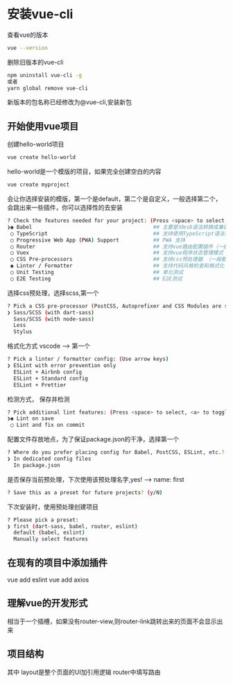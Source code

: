 # 安装vue-cli

查看vue的版本
```bash 
vue --version
```

删除旧版本的vue-cli
```bash
npm uninstall vue-cli -g
或者
yarn global remove vue-cli 
```
新版本的包名称已经修改为@vue-cli,安装新包
 

## 开始使用vue项目
创建hello-world项目
```bash
vue create hello-world 
```
hello-world是一个模版的项目，如果完全创建空白的内容
```bash
vue create myproject 
```
会让你选择安装的模版，第一个是default，第二个是自定义，一般选择第二个，会跳出来一些插件，你可以选择性的去安装

```bash
? Check the features needed for your project: (Press <space> to select, <a> to toggle all, <i> to invert selection)
❯◉ Babel                                       ## 主要是对es6语法转换成兼容的js 需要选择
 ◯ TypeScript                                  ## 支持使用TypeScript语法来编写代码
 ◯ Progressive Web App (PWA) Support           ## PWA 支持
 ◯ Router                                      ## 支持vue路由配置插件（一般都会选择）
 ◯ Vuex                                        ## 支持vue程序状态管理模式 (一般都会选择)
 ◯ CSS Pre-processors                          ## 支持css预处理器 （一般都会选择）
 ◉ Linter / Formatter                          ## 支持代码风格检查和格式化 （选上）
 ◯ Unit Testing                                ## 单元测试
 ◯ E2E Testing                                 ## E2E测试
```

选择css预处理，选择scss,第一个

```bash
? Pick a CSS pre-processor (PostCSS, Autoprefixer and CSS Modules are supported by default): (Use arrow keys)
❯ Sass/SCSS (with dart-sass)
  Sass/SCSS (with node-sass)
  Less
  Stylus
```

格式化方式 vscode --> 第一个

```bash 
? Pick a linter / formatter config: (Use arrow keys)
❯ ESLint with error prevention only
  ESLint + Airbnb config
  ESLint + Standard config
  ESLint + Prettier
```

检测方式， 保存并检测

```bash
? Pick additional lint features: (Press <space> to select, <a> to toggle all, <i> to invert selection)
❯◉ Lint on save
 ◯ Lint and fix on commit
```

配置文件存放地点，为了保证package.json的干净，选择第一个
```bash
? Where do you prefer placing config for Babel, PostCSS, ESLint, etc.? (Use arrow keys)
❯ In dedicated config files
  In package.json 
```

是否保存当前预处理，下次使用该预处理名字,yes!   --> name: first
```bash
? Save this as a preset for future projects? (y/N)
```

下次安装时，使用预处理创建项目 
```bash
? Please pick a preset:
❯ first (dart-sass, babel, router, eslint)
  default (babel, eslint)
  Manually select features
```


##  在现有的项目中添加插件

vue add eslint
vue add axios

## 理解vue的开发形式


<router-view> 相当于一个插槽，如果没有router-view,则router-link跳转出来的页面不会显示出来


## 项目结构
其中 layout是整个页面的UI加引用逻辑
router中填写路由
